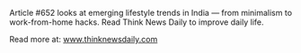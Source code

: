 Article #652 looks at emerging lifestyle trends in India — from minimalism to work-from-home hacks. Read Think News Daily to improve daily life.

Read more at: www.thinknewsdaily.com